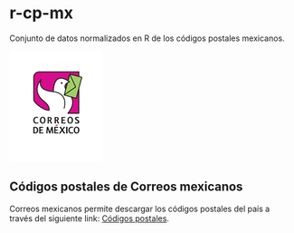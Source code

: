 # r-cp-mx
Conjunto de datos normalizados en R de los códigos postales mexicanos.

![Correos mexicanos](./img/cm.png)

## Códigos postales de Correos mexicanos

Correos mexicanos permite descargar los códigos postales del país a través
del siguiente link: [Códigos postales](https://www.correosdemexico.gob.mx/SSLServicios/ConsultaCP/CodigoPostal_Exportar.aspx).

